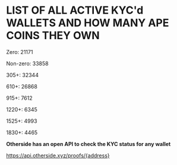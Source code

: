 # LIST OF ALL ACTIVE KYC'd WALLETS AND HOW MANY APE COINS THEY OWN

Zero: 21171

Non-zero: 33858

305+: 32344

610+: 26868

915+: 7612

1220+: 6345

1525+: 4993

1830+: 4465

**Otherside has an open API to check the KYC status for any wallet**

https://api.otherside.xyz/proofs/{address}